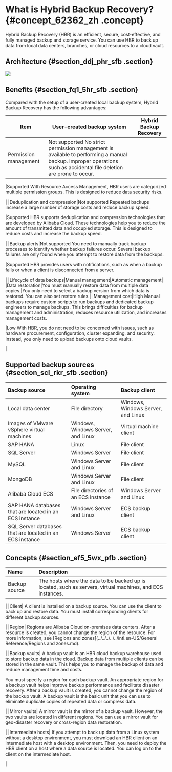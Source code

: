# What is Hybrid Backup Recovery? {#concept_62362_zh .concept}

Hybrid Backup Recovery \(HBR\) is an efficient, secure, cost-effective, and fully managed backup and storage service. You can use HBR to back up data from local data centers, branches, or cloud resources to a cloud vault.

## Architecture {#section_ddj_phr_sfb .section}

![](http://static-aliyun-doc.oss-cn-hangzhou.aliyuncs.com/assets/img/40327/156464051354081_en-US.jpg)

## Benefits {#section_fq1_5hr_sfb .section}

Compared with the setup of a user-created local backup system, Hybrid Backup Recovery has the following advantages:

|Item|User-created backup system|Hybrid Backup Recovery|
|----|--------------------------|----------------------|
|Permission management|Not supported No strict permission management is available to performing a manual backup. Improper operations such as accidental file deletion are prone to occur.

 |Supported With Resource Access Management, HBR users are categorized multiple permission groups. This is designed to reduce data security risks.

 |
|Deduplication and compression|Not supported Repeated backups increase a large number of storage costs and reduce backup speed.

 |Supported HBR supports deduplication and compression technologies that are developed by Alibaba Cloud. These technologies help you to reduce the amount of transmitted data and occupied storage. This is designed to reduce costs and increase the backup speed.

 |
|Backup alerts|Not supported You need to manually track backup processes to identify whether backup failures occur. Several backup failures are only found when you attempt to restore data from the backups.

 |Supported HBR provides users with notifications, such as when a backup fails or when a client is disconnected from a server.

 |
|Lifecycle of data backups|Manual management|Automatic management|
|Data restoration|You must manually restore data from multiple data copies.|You only need to select a backup version from which data is restored. You can also set restore rules.|
|Management cost|High Manual backups require custom scripts to run backups and dedicated backup engineers to manage backups. This brings difficulties for backup management and administration, reduces resource utilization, and increases management costs.

 |Low With HBR, you do not need to be concerned with issues, such as hardware procurement, configuration, cluster expanding, and security. Instead, you only need to upload backups onto cloud vaults.

 |

## Supported backup sources {#section_scl_rkr_sfb .section}

|Backup source|Operating system|Backup client|
|:------------|:---------------|:------------|
|Local data center|File directory|Windows, Windows Server, and Linux|File client|
|Images of VMware vSphere virtual machines|Windows, Windows Server, and Linux|Virtual machine client|
|SAP HANA|Linux|File client|
|SQL Server|Windows Server|File client|
|MySQL|Windows Server and Linux|File client|
|MongoDB|Windows Server and Linux|File client|
|Alibaba Cloud ECS|File directories of an ECS instance|Windows Server and Linux|ECS backup client|
|SAP HANA databases that are located in an ECS instance|Windows Server and Linux|ECS backup client|
|SQL Server databases that are located in an ECS instance|Windows Server|ECS backup client|

## Concepts {#section_ef5_5wx_pfb .section}

|Name|Description|
|:---|:----------|
|Backup source| The hosts where the data to be backed up is located, such as servers, virtual machines, and ECS instances.

 |
|Client| A client is installed on a backup source. You can use the client to back up and restore data. You must install corresponding clients for different backup sources.

 |
|Region| Regions are Alibaba Cloud on-premises data centers. After a resource is created, you cannot change the region of the resource. For more information, see [Regions and zones](../../../../../intl.en-US/General Reference/Regions and zones.md).

 |
|Backup vaults| A backup vault is an HBR cloud backup warehouse used to store backup data in the cloud. Backup data from multiple clients can be stored in the same vault. This helps you to manage the backup of data and reduce management time and costs.

 You must specify a region for each backup vault. An appropriate region for a backup vault helps improve backup performance and facilitate disaster recovery. After a backup vault is created, you cannot change the region of the backup vault. A backup vault is the basic unit that you can use to eliminate duplicate copies of repeated data or compress data.

 |
|Mirror vaults| A mirror vault is the mirror of a backup vault. However, the two vaults are located in different regions. You can use a mirror vault for geo-disaster recovery or cross-region data restoration.

 |
|Intermediate hosts| If you attempt to back up data from a Linux system without a desktop environment, you must download an HBR client on an intermediate host with a desktop environment. Then, you need to deploy the HBR client on a host where a data source is located. You can log on to the client on the intermediate host.

 |

